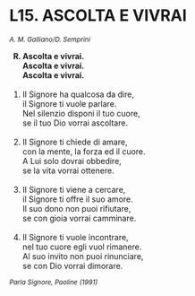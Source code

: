 # L15. ASCOLTA E VIVRAI

<sub><i>A. M. Galliano/D. Semprini</i></sub>
<ol>
  <b><li type="A" value="18">Ascolta e vivrai.<br>
    Ascolta e vivrai.<br>
    Ascolta e vivrai.</li></b><br>
  <li value="1">Il Signore ha qualcosa da dire,<br>
    il Signore ti vuole parlare.<br>
    Nel silenzio disponi il tuo cuore,<br>
    se il tuo Dio vorrai ascoltare.</li><br>
  <li>Il Signore ti chiede di amare,<br>
    con la mente, la forza ed il cuore.<br>
    A Lui solo dovrai obbedire,<br>
    se la vita vorrai ottenere.</li><br>
  <li>Il Signore ti viene a cercare,<br>
    il Signore ti offre il suo amore.<br>
    Il suo dono non puoi rifiutare,<br>
    se con gioia vorrai camminare.</li><br>
  <li>Il Signore ti vuole incontrare,<br>
    nel tuo cuore egli vuol rimanere.<br>
    Al suo invito non puoi rinunciare,<br>
    se con Dio vorrai dimorare.</li>
</ol>
<sub><i>Parla Signore, Paoline (1991)</i></sub>
